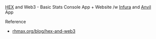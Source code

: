 [HEX](hex.com) and Web3 - Basic Stats Console App + Website /w [Infura](infura.io) and [Anvil](anvil.works) App

Reference
- [rhmax.org/blog/hex-and-web3](https://www.rhmax.org/blog/hex-and-web3)
